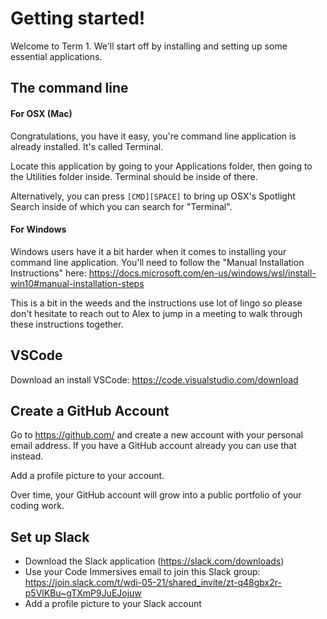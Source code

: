 # Getting started!

Welcome to Term 1. We'll start off by installing and setting up some essential applications.

## The command line

#### For OSX (Mac)

Congratulations, you have it easy, you're command line application is already installed. It's called Terminal.

Locate this application by going to your Applications folder, then going to the Utilities folder inside. Terminal should be inside of there.

Alternatively, you can press `[CMD][SPACE]` to bring up OSX's Spotlight Search inside of which you can search for "Terminal".

#### For Windows 

Windows users have it a bit harder when it comes to installing your command line application. You'll need to follow the "Manual Installation Instructions" here: https://docs.microsoft.com/en-us/windows/wsl/install-win10#manual-installation-steps

This is a bit in the weeds and the instructions use lot of lingo so please don't hesitate to reach out to Alex to jump in a meeting to walk through these instructions together.

## VSCode

Download an install VSCode: https://code.visualstudio.com/download

## Create a GitHub Account

Go to https://github.com/ and create a new account with your personal email address. If you have a GitHub account already you can use that instead.

Add a profile picture to your account.

Over time, your GitHub account will grow into a public portfolio of your coding work.

## Set up Slack

* Download the Slack application (https://slack.com/downloads)
* Use your Code Immersives email to join this Slack group: https://join.slack.com/t/wdi-05-21/shared_invite/zt-q48gbx2r-p5VlKBu~gTXmP9JuEJojuw
* Add a profile picture to your Slack account
